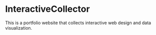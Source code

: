 # InteractiveCollector

This is a portfolio website that collects interactive web design and data visualization.
